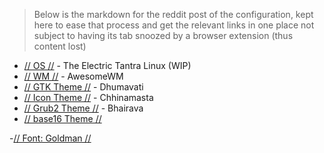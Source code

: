 > Below is the markdown for the reddit post of the configuration, kept here to ease that process and get the relevant links in one place not subject to having its tab snoozed by a browser extension (thus content lost)

- [// OS //](https://github.com/the-Electric-Tantra-Linux/electric-tantra-linux-iso) - The Electric Tantra Linux (WIP)
- [// WM //](https://github.com/the-Electric-Tantra-Linux/awesome) - AwesomeWM
- [// GTK Theme //](https://github.com/the-Electric-Tantra-Linux/Dhumavati-Theme) - Dhumavati
- [// Icon Theme //](https://github.com/the-Electric-Tantra-Linux/chhinamasta-icon-theme) - Chhinamasta
- [// Grub2 Theme //](https://github.com/the-Electric-Tantra-Linux/Bhairava-Grub-Theme) - Bhairava
- [// base16 Theme //](https://github.com/Thomashighbaugh/base16-vice-scheme)

-[// Font: Goldman //](https://fonts.google.com/specimen/Goldman)
